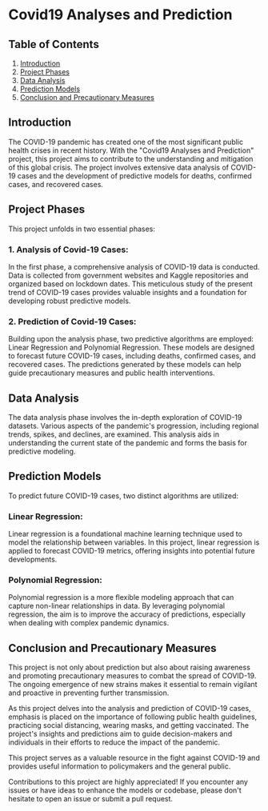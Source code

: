 # Covid19 Analyses and Prediction

## Table of Contents
1. [Introduction](#introduction)
2. [Project Phases](#project-phases)
3. [Data Analysis](#data-analysis)
4. [Prediction Models](#prediction-models)
5. [Conclusion and Precautionary Measures](#conclusion-and-precautionary-measure)

## Introduction

The COVID-19 pandemic has created one of the most significant public health crises in recent history. With the "Covid19 Analyses and Prediction" project, this project aims to contribute to the understanding and mitigation of this global crisis. The project involves extensive data analysis of COVID-19 cases and the development of predictive models for deaths, confirmed cases, and recovered cases.

## Project Phases

This project unfolds in two essential phases:

### 1. Analysis of Covid-19 Cases:

In the first phase, a comprehensive analysis of COVID-19 data is conducted. Data is collected from government websites and Kaggle repositories and organized based on lockdown dates. This meticulous study of the present trend of COVID-19 cases provides valuable insights and a foundation for developing robust predictive models.

### 2. Prediction of Covid-19 Cases:

Building upon the analysis phase, two predictive algorithms are employed: Linear Regression and Polynomial Regression. These models are designed to forecast future COVID-19 cases, including deaths, confirmed cases, and recovered cases. The predictions generated by these models can help guide precautionary measures and public health interventions.

## Data Analysis

The data analysis phase involves the in-depth exploration of COVID-19 datasets. Various aspects of the pandemic's progression, including regional trends, spikes, and declines, are examined. This analysis aids in understanding the current state of the pandemic and forms the basis for predictive modeling.

## Prediction Models

To predict future COVID-19 cases, two distinct algorithms are utilized:

### Linear Regression:

Linear regression is a foundational machine learning technique used to model the relationship between variables. In this project, linear regression is applied to forecast COVID-19 metrics, offering insights into potential future developments.

### Polynomial Regression:

Polynomial regression is a more flexible modeling approach that can capture non-linear relationships in data. By leveraging polynomial regression, the aim is to improve the accuracy of predictions, especially when dealing with complex pandemic dynamics.

## Conclusion and Precautionary Measures

This project is not only about prediction but also about raising awareness and promoting precautionary measures to combat the spread of COVID-19. The ongoing emergence of new strains makes it essential to remain vigilant and proactive in preventing further transmission.

As this project delves into the analysis and prediction of COVID-19 cases, emphasis is placed on the importance of following public health guidelines, practicing social distancing, wearing masks, and getting vaccinated. The project's insights and predictions aim to guide decision-makers and individuals in their efforts to reduce the impact of the pandemic.

This project serves as a valuable resource in the fight against COVID-19 and provides useful information to policymakers and the general public.

Contributions to this project are highly appreciated! If you encounter any issues or have ideas to enhance the models or codebase, please don't hesitate to open an issue or submit a pull request.
